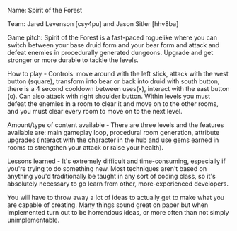Name: Spirit of the Forest

Team: Jared Levenson [csy4pu] and Jason Sitler [hhv8ba]

Game pitch: Spirit of the Forest is a fast-paced roguelike where you can switch between your base druid form and your bear form and attack and defeat enemies in procedurally generated dungeons. Upgrade and get stronger or more durable to tackle the levels.

How to play - Controls: move around with the left stick, attack with the west button (square), transform into bear or back into druid with south button, there is a 4 second cooldown between uses(x), interact with the east button (o). Can also attack with right shoulder button. Within levels you must defeat the enemies in a room to clear it and move on to the other rooms, and you must clear every room to move on to the next level.

Amount/type of content available - There are three levels and the features available are: main gameplay loop, procedural room generation, attribute upgrades (interact with the character in the hub and use gems earned in rooms to strengthen your attack or raise your health). 

Lessons learned - It's extremely difficult and time-consuming, especially if you're trying to do something new. Most techniques aren't based on anything you'd traditionally be taught in any sort of coding class, so it's absolutely necessary to go learn from other, more-experienced developers. 

You will have to throw away a lot of ideas to actually get to make what you are capable of creating. Many things sound great on paper but when implemented turn out to be horrendous ideas, or more often than not simply unimplementable. 
